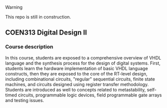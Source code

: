  > [!WARNING]
> This repo is still in construction.
## COEN313 Digital Design II

### Course description

In this course, students are exposed to a comprehensive overview of VHDL language and the synthesis process for the design of digital systems.
First, students learn the hardware implementation of basic VHDL language constructs, then they are exposed to the core of the RT-level design, including combinational circuits, "regular" sequential circuits, finite state machines, and circuits designed using register transfer methodology.
Students are introduced as well to concepts related to metastability, self-timed circuits, programmable logic devices, field programmable gate arrays and testing issues.

